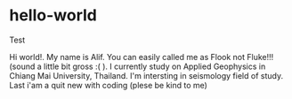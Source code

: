 # hello-world
Test


Hi world!. My name is Alif. You can easily called me as Flook not Fluke!!!(sound a little bit gross :( ). I currently study on Applied Geophysics in Chiang Mai University, Thailand. I'm intersting in seismology field of study. Last i'am a quit new with coding (plese be kind to me)

